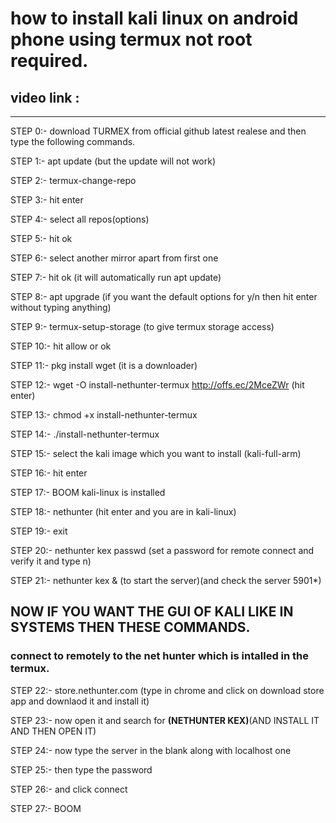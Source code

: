 # how to install kali linux on android phone using termux not root required.

## video link : 

____________________________________________________________________________________________________________________________________________________________________

STEP 0:-   download TURMEX from official github latest realese and then type the following commands.

STEP 1:-   apt update (but the update will not work)

STEP 2:-   termux-change-repo 

STEP 3:-   hit enter 

STEP 4:-   select all repos(options)

STEP 5:-   hit ok

STEP 6:-   select another mirror apart from first one 

STEP 7:-   hit ok (it will automatically run apt update)

STEP 8:-   apt upgrade (if you want the default options for y/n then hit enter without typing anything)

STEP 9:-   termux-setup-storage (to give termux storage access)

STEP 10:-   hit allow or ok

STEP 11:-   pkg install wget (it is a downloader)

STEP 12:-   wget -O install-nethunter-termux http://offs.ec/2MceZWr (hit enter)

STEP 13:-   chmod +x install-nethunter-termux

STEP 14:-   ./install-nethunter-termux

STEP 15:-   select the kali image which you want to install (kali-full-arm)

STEP 16:-   hit enter

STEP 17:-   BOOM kali-linux is installed

STEP 18:-   nethunter (hit enter and you are in kali-linux)

STEP 19:-   exit

STEP 20:-   nethunter kex passwd (set a password for remote connect and verify it and type n)

STEP 21:-   nethunter kex &   (to start the server)(and check the server 5901*)





## NOW IF YOU WANT THE GUI OF KALI LIKE IN SYSTEMS THEN THESE COMMANDS.

### connect to remotely to the net hunter which is intalled in the termux.



STEP 22:-   store.nethunter.com (type in chrome and click on download store app and downlaod it and install it)

STEP 23:-   now open it and search for **(NETHUNTER KEX)**(AND INSTALL IT AND THEN OPEN IT)

STEP 24:-   now type the server in the blank along with localhost one 

STEP 25:-   then type the password

STEP 26:-   and click connect

STEP 27:-   BOOM

````````````````````````````````````````````````````````````````````````````````````````````````````````````````````````````````````````````````````````````





